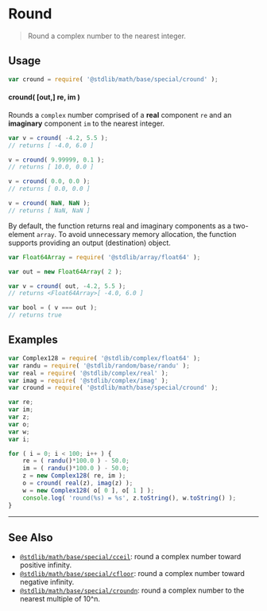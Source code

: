 <!--

@license Apache-2.0

Copyright (c) 2018 The Stdlib Authors.

Licensed under the Apache License, Version 2.0 (the "License");
you may not use this file except in compliance with the License.
You may obtain a copy of the License at

   http://www.apache.org/licenses/LICENSE-2.0

Unless required by applicable law or agreed to in writing, software
distributed under the License is distributed on an "AS IS" BASIS,
WITHOUT WARRANTIES OR CONDITIONS OF ANY KIND, either express or implied.
See the License for the specific language governing permissions and
limitations under the License.

-->

# Round

> Round a complex number to the nearest integer.

<section class="usage">

## Usage

```javascript
var cround = require( '@stdlib/math/base/special/cround' );
```

#### cround( \[out,] re, im )

Rounds a `complex` number comprised of a **real** component `re` and an **imaginary** component `im` to the nearest integer.

```javascript
var v = cround( -4.2, 5.5 );
// returns [ -4.0, 6.0 ]

v = cround( 9.99999, 0.1 );
// returns [ 10.0, 0.0 ]

v = cround( 0.0, 0.0 );
// returns [ 0.0, 0.0 ]

v = cround( NaN, NaN );
// returns [ NaN, NaN ]
```

By default, the function returns real and imaginary components as a two-element `array`. To avoid unnecessary memory allocation, the function supports providing an output (destination) object.

```javascript
var Float64Array = require( '@stdlib/array/float64' );

var out = new Float64Array( 2 );

var v = cround( out, -4.2, 5.5 );
// returns <Float64Array>[ -4.0, 6.0 ]

var bool = ( v === out );
// returns true
```

</section>

<!-- /.usage -->

<section class="examples">

## Examples

<!-- eslint no-undef: "error" -->

```javascript
var Complex128 = require( '@stdlib/complex/float64' );
var randu = require( '@stdlib/random/base/randu' );
var real = require( '@stdlib/complex/real' );
var imag = require( '@stdlib/complex/imag' );
var cround = require( '@stdlib/math/base/special/cround' );

var re;
var im;
var z;
var o;
var w;
var i;

for ( i = 0; i < 100; i++ ) {
    re = ( randu()*100.0 ) - 50.0;
    im = ( randu()*100.0 ) - 50.0;
    z = new Complex128( re, im );
    o = cround( real(z), imag(z) );
    w = new Complex128( o[ 0 ], o[ 1 ] );
    console.log( 'round(%s) = %s', z.toString(), w.toString() );
}
```

</section>

<!-- /.examples -->

<!-- Section for related `stdlib` packages. Do not manually edit this section, as it is automatically populated. -->

<section class="related">

* * *

## See Also

-   <span class="package-name">[`@stdlib/math/base/special/cceil`][@stdlib/math/base/special/cceil]</span><span class="delimiter">: </span><span class="description">round a complex number toward positive infinity.</span>
-   <span class="package-name">[`@stdlib/math/base/special/cfloor`][@stdlib/math/base/special/cfloor]</span><span class="delimiter">: </span><span class="description">round a complex number toward negative infinity.</span>
-   <span class="package-name">[`@stdlib/math/base/special/croundn`][@stdlib/math/base/special/croundn]</span><span class="delimiter">: </span><span class="description">round a complex number to the nearest multiple of 10^n.</span>

</section>

<!-- /.related -->

<!-- Section for all links. Make sure to keep an empty line after the `section` element and another before the `/section` close. -->

<section class="links">

<!-- <related-links> -->

[@stdlib/math/base/special/cceil]: https://github.com/stdlib-js/stdlib/tree/develop/lib/node_modules/%40stdlib/math/base/special/cceil

[@stdlib/math/base/special/cfloor]: https://github.com/stdlib-js/stdlib/tree/develop/lib/node_modules/%40stdlib/math/base/special/cfloor

[@stdlib/math/base/special/croundn]: https://github.com/stdlib-js/stdlib/tree/develop/lib/node_modules/%40stdlib/math/base/special/croundn

<!-- </related-links> -->

</section>

<!-- /.links -->
